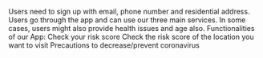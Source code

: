 Users need to sign up with email, phone number and residential address. Users go through the app and can use our three main services. In some cases, users might also provide health issues and age also.
Functionalities of our App:
Check your risk score
Check the risk score of the location you want to visit
Precautions to decrease/prevent coronavirus
